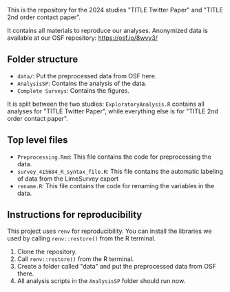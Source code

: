 This is the repository for the 2024 studies "TITLE Twitter Paper" and "TITLE 2nd order contact paper".

It contains all materials to reproduce our analyses. Anonymized data is available at our OSF repository: https://osf.io/8wvy3/

## Folder structure

-   `data/`: Put the preprocessed data from OSF here.
-   `AnalysisSP`: Contains the analysis of the data.
-   `Complete Surveys`: Contains the figures.

It is split between the two studies: `ExploratoryAnalysis.R` contains all analyses for "TITLE Twitter Paper", while everything else is
for "TITLE 2nd order contact paper".

## Top level files

-  `Preprocessing.Rmd`: This file contains the code for preprocessing the data.
-  `survey_415684_R_syntax_file.R`: This file contains the automatic labeling of data from the LimeSurvey export
-  `rename.R`: This file contains the code for renaming the variables in the data.

## Instructions for reproducibility

This project uses `renv` for reproducibility. You can install the libraries we used by calling `renv::restore()` from the R terminal.

1. Clone the repository.
2. Call `renv::restore()` from the R terminal.
3. Create a folder called "data" and put the preprocessed data from OSF there.
4. All analysis scripts in the `AnalysisSP` folder should run now.
